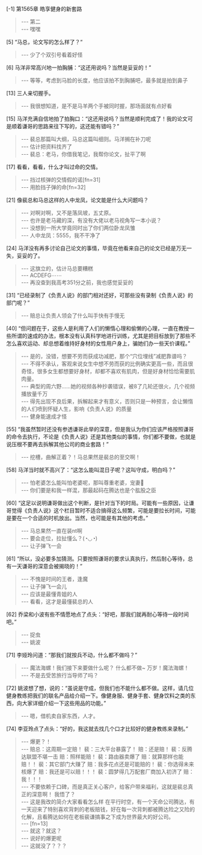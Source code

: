 
[-1] 第1565章 皓享健身的新套路
>--- 第二<br>
>--- 嘿嘿<br>

[5] “马总，论文写的怎么样了？“
>--- 少了个双引号看着好怪<br>

[6] 马洋非常高兴地一拍胸脯：“这还用说吗？当然是妥妥的！”
>--- 等等，考虑到马脸的长度，他应该拍不到胸脯吧，最多就是拍到鼻子<br>

[13] 三人亲切握手。
>--- 我很想知道，是不是马羊两个手被同时握，那场面就有点好看<br>

[15] 马洋充满自信地拍了拍胸口：“这还用说吗？当然是顺利完成了！我的论文可是顺着谦哥的思路来往下写的，这还能有错吗？”
>--- 裴总那篇叫大纲，马总这篇叫细则。马洋搁在补刀呢<br>
>--- 估计把资料找齐了<br>
>--- 裴总：老马，你借我笔记，我帮你论文，扯平了啊<br>

[17] 看看，看看，什么才叫过命的交情。
>--- 挡过核弹的交情假的诺[fn=31]<br>
>--- 用脸挡子弹的命[fn=32]<br>

[21] 像裴总和马总这样的人中龙凤，论文能是什么大问题吗？
>--- 对啊对啊，又不是落凤坡，五丈原。<br>
>--- 也许是老马藏的深，有没有大佬以老马视角写一本小说？<br>
>--- 没想到一所大学竟同时出了你们两位卧龙凤雏<br>
>--- 人中龙凤：5555，我不干净了<br>

[24] 马洋没有再多讨论自己论文的事情，毕竟在他看来自己的论文已经是万无一失，妥妥的了。
>--- 这旗立的，估计马总要糟糕<br>
>--- ACDEFG⋯⋯<br>
>--- 再没查到我高考351分之前，我也感觉妥妥的<br>

[31] “已经录制了《负责人说》的部门相对还好，可那些没有录制《负责人说》的部门呢？”
>--- 赔总让负责人领会了什么叫手快有手慢无<br>

[40] “但问题在于，这些人是利用了人们的懒惰心理和偷懒的心理，一直在教授一些所谓的速成的办法，根本没有认真科学地进行训练，尤其是把目标放到了那些不怎么喜欢运动、却总想着维持好身材的女性用户身上，骗她们办一些天价课程。”
>--- 是的，没错，想要不劳而获成功减肥，那个“穴位埋线”减肥靠谱吗？<br>
>--- 不得不承认，客观来说女生中想不劳而获的比例确实更高一些，而且很奇怪，很多女生都想要好身材，却都不喜欢有肌肉，但是好身材恰恰需要肌肉量。<br>
>--- 典型的周六野……她的视频各种抄袭错误，被8了几轮还很火，几个视频播放量千万<br>
>--- 得先出现不良后果，拆解起来才有意义，否则只是一种预言，会让懒惰的人们喷到怀疑人生，影响《负责人说》的质量<br>
>--- 健身能速成才怪<br>

[55] “我虽然暂时还没有参透谦哥此举的深意，但是我认为你们应该严格按照谦哥的命令去执行，不论是《负责人说》还是其他类似的事情，你们都不要做，也就是说压根不要再去拆解其他公司的商业套路！”
>--- 挖槽，曲解正着？！马总果然是裴总的至交啊！<br>

[58] 马洋当时就不高兴了：“这怎么能叫混日子呢？这叫守成，明白吗？”
>--- 怕老婆怎么能叫怕老婆呢，那叫尊重老婆，宠妻🐶<br>
>--- 你们要是和我一样混，那最起码在腾达也是个肱股之臣<br>

[60] “这足以说明谦哥做出这个判断，是针对当下的时局。可能有一些原因，让谦哥觉得《负责人说》这个栏目暂时不适合搞得这么频繁，可能是要拉长时间，可能是要在一个合适的时机放出。当然，也可能是有其他的考虑。”
>--- 马总果然一直在装nt啊<br>
>--- 要会走位，拉扯懂么？(◔◡◔)<br>
>--- 让子弹飞一会<br>

[61] “所以，没必要多加猜测。只要按照谦哥的要求认真执行，然后耐心等待，总有一天谦哥的深意会被揭晓的！”
>--- 不愧是时间的王者，逢魔<br>
>--- 让子弹飞一会儿<br>
>--- 应该是最懂青姐的人<br>
>--- 看看，这才是最懂裴总的人<br>

[62] 乔梁和小波有些不情愿地点了点头：“好吧，那我们就再耐心等待一段时间吧。”
>--- 捉虫<br>
>--- 姚波<br>

[71] 李娅玲问道：“那我们就按兵不动，什么都不做吗？”
>--- 魔法海螺！我们接下来要做什么呢？
什么都不做~
万岁！魔法海螺！<br>
>--- 不是去受苦旅行当导师了吗？<br>

[72] 姚波想了想，说的：“虽说是守成，但我们也不能什么都不做。这样，请几位健身教练把我们的联名产品给介绍一下。像健身服、健身手套、健身饮料之类的东西，向大家详细介绍一下这些用品的功能。”
>--- 嗯，借机卖自家东西，人才。<br>

[74] 李亚玲点了点头：“好的，我这就去找几个口才比较好的健身教练来录制。”
>--- 爆更？！<br>
>--- 赔总：这周期一定赔！
裴：三大平台暴露了！
赔：还是赔！
裴：反腾达联盟不堪一击
赔：照样能赔！
裴：路由器卖爆了
赔：就算那样也能赔！！
裴：其它部门大赚了
赔：我多花点还是可能赔的！
裴：你选得未来核爆了
赔：我还是可以赔！！！
裴：圆梦得几万配套厂商加入初济了
赔：我！！！<br>
>--- 不要依赖于口碑，而是真正关心客户，给客户带来福利，这就是裴总真正的深意啊！
我悟了？<br>
>--- 这是我改的简介大家看看怎么样
在平行时空，有一个天命公司腾达，有一天迎来了特别喜欢背刺的老板赔钱，好在每一次背刺都被腾达险之又险的化解，且看腾达如何在老板裴谦搞事之下成为世界最大的好公司。<br>
>--- [fn=13]<br>
>--- 就这？就这？<br>
>--- 说好的爆更呢<br>
>--- 这就没了？？？<br>
